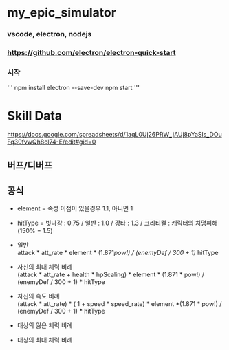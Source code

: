 # my_epic_simulator

### vscode, electron, nodejs

### https://github.com/electron/electron-quick-start

### 시작  
'''
npm install electron --save-dev
npm start
'''

# Skill Data  
https://docs.google.com/spreadsheets/d/1aqL0Uj26PRW_jAUj8pYaSls_DOuFq30fvwQh8ol74-E/edit#gid=0


## 버프/디버프  


## 공식
* element = 속성 이점이 있을경우 1.1, 아니면 1
* hitType = 빗나감 : 0.75 / 일반 : 1.0 / 강타 : 1.3 / 크리티컬 : 캐릭터의 치명피해 (150% = 1.5)

* 일반  
attack * att_rate * element * (1.871*pow!) / (enemyDef / 300 + 1)* hitType

* 자신의 최대 체력 비례  
(attack * att_rate + health * hpScaling) * element * (1.871 * pow!) / (enemyDef / 300 + 1) * hitType

* 자신의 속도 비례  
(attack * att_rate) * ( 1 + speed * speed_rate) * element *(1.871 * pow!) / (enemyDef / 300 + 1) * hitType

* 대상의 잃은 체력 비례  

* 대상의 최대 체력 비례  




